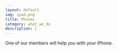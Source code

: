 ```yaml
---
layout: default
img: ipad.png
title: Phones
category: what_we_do
description: |
---
```

  One of our members will help you with your iPhone.
